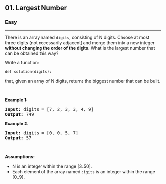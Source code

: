 <h2>01. Largest Number</a></h2><h3>Easy</h3><hr><div><p>There is an array named <code>digits</code>, consisting of N digits. Choose at most three digits (not necessarily adjacent) and merge them into a new integer <strong>without changing the order of the digits</strong>. What is the largest number that can be obtained this way?</p>

<p>Write a function:</p>
</n>
<code>def solution(digits):</code>

</n>
<p>that, given an array of N digits, returns the biggest number that can be built.</p>

<p>&nbsp;</p>
<p><strong class="example">Example 1:</strong></p>

<pre><strong>Input:</strong> digits = [7, 2, 3, 3, 4, 9]
<strong>Output:</strong> 749
</pre>

<p><strong class="example">Example 2:</strong></p>

<pre><strong>Input:</strong> digits = [0, 0, 5, 7]
<strong>Output:</strong> 57
</pre>

<p>&nbsp;</p>
<p><strong>Assumptions:</strong></p>

<ul>
	<li>N is an integer within the range [3..50].</li>
	<li>Each element of the array named <code>digits</code> is an integer within the range [0..9].</li>
</ul>
</div>
